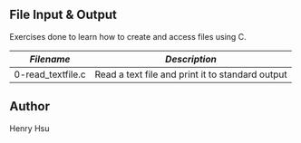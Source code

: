 ## File Input & Output

Exercises done to learn how to create and access files using C.

|     *Filename*     |               *Description*                      |
|--------------------|--------------------------------------------------|
| 0-read_textfile.c  | Read a text file and print it to standard output |


## Author
Henry Hsu


